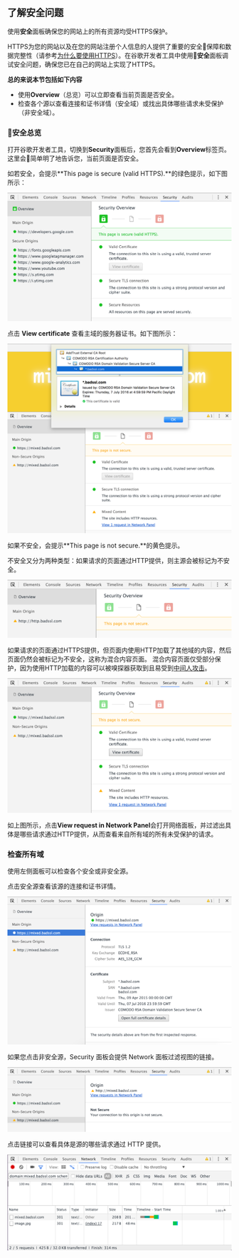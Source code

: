 <!-- toc -->

## 了解安全问题

使用**安全**面板确保您的网站上的所有资源均受HTTPS保护。

HTTPS为您的网站以及在您的网站注册个人信息的人提供了重要的安全保障和数据完整性（请参考[为什么要使用HTTPS](https://developers.google.com/web/fundamentals/security/encrypt-in-transit/why-https)）。在谷歌开发者工具中使用**安全**面板调试安全问题，确保您已在自己的网站上实现了HTTPS。

**总的来说本节包括如下内容**

- 使用**Overview**（总览）可以立即查看当前页面是否安全。
- 检查各个源以查看连接和证书详情（安全域）或找出具体哪些请求未受保护（非安全域）。

### 安全总览

打开谷歌开发者工具，切换到**Security**面板后，您首先会看到**Overview**标签页。这里会简单明了地告诉您，当前页面是否安全。 

如若安全，会提示**This page is secure (valid HTTPS).**的绿色提示，如下图所示：

![](/assets/security/overview-secure.png)

点击 **View certificate** 查看主域的服务器证书。如下图所示：

![](/assets/security/view-certificate.png)

如果不安全，会提示**This page is not secure.**的黄色提示。

不安全又分为两种类型：如果请求的页面通过HTTP提供，则主源会被标记为不安全。

![](/assets/security/overview-non-secure.png)

如果请求的页面通过HTTPS提供，但页面内使用HTTP加载了其他域的内容，然后页面仍然会被标记为不安全，这称为混合内容页面。 混合内容页面仅受部分保护，因为使用HTTP加载的内容可以被嗅探器获取到且易受到[中间人攻击](http://baike.baidu.com/item/%E4%B8%AD%E9%97%B4%E4%BA%BA%E6%94%BB%E5%87%BB)。

![](/assets/security/overview-mixed.png)

如上图所示，点击**View request in Network Panel**会打开网络面板，并过滤出具体是哪些请求通过HTTP提供，从而查看来自所有域的所有未受保护的请求。

### 检查所有域

使用左侧面板可以检查各个安全或非安全源。

点击安全源查看该源的连接和证书详情。

![](/assets/security/origin-detail-secure.png)

如果您点击非安全源，Security 面板会提供 Network 面板过滤视图的链接。

![](/assets/security/origin-detail-non-secure.png)

点击链接可以查看具体是源的哪些请求通过 HTTP 提供。

![](/assets/security/network-one.png)